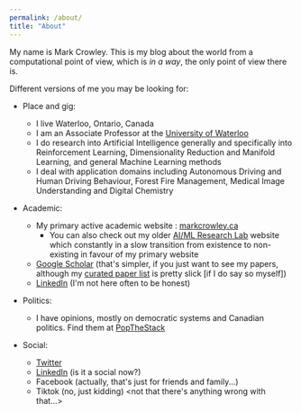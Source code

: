 ```yaml
---
permalink: /about/
title: "About"
---
```


My name is Mark Crowley.
This is my blog about the world from a computational point of view, which is *in a way*, the only point of view there is.

Different versions of me you may be looking for:
- Place and gig:
  - I live Waterloo, Ontario, Canada
  - I am an Associate Professor at the [University of Waterloo](https://uwaterloo.ca/electrical-computer-engineering/about/people/mcrowley)
  - I do research into Artificial Intelligence generally and specifically into Reinforcement Learning, Dimensionality Reduction and Manifold Learning, and general Machine Learning methods
  - I deal with application domains including Autonomous Driving and Human Driving Behaviour, Forest Fire Management, Medical Image Understanding and Digital Chemistry

- Academic: 
  - My primary active academic website : [markcrowley.ca](https://markcrowley.ca/)
    - You can also check out my older [AI/ML Research Lab](https://uwaterloo.ca/scholar/mcrowley) website which constantly in a slow transition from existence to non-existing in favour of my primary website
  - [Google Scholar](http://scholar.google.com/citations?hl=en&user=eL_y80EAAAAJ) (that's simpler, if you just want to see my papers, although my [curated paper list](https://markcrowley.ca/showcase/) is pretty slick [if I do say so myself])
  - [LinkedIn](http://www.linkedin.com/in/markanthonycrowley) (I'm not here often to be honest)
- Politics: 
  - I have opinions, mostly on democratic systems and Canadian politics. Find them at [PopTheStack](http://popthestack.wordpress.com/)

- Social:
  - [Twitter](https://twitter.com/compthink)
  - [LinkedIn](http://www.linkedin.com/in/markanthonycrowley) (is it a social now?)
  - Facebook (actually, that's just for friends and family...)
  - Tiktok (no, just kidding) \<not that there's anything wrong with that...\>

